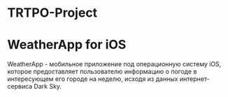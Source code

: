 # TRTPO-Project

<h1> WeatherApp for iOS </h1>

WeatherApp - мобильное приложение под операционную систему iOS, которое предоставляет пользователю информацию о погоде в интересующем его городе на неделю, исходя из данных интернет-сервиса Dark Sky.


